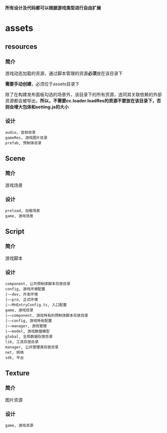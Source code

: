 **所有设计及代码都可以根据游戏类型进行自由扩展**
# assets
## resources
### 简介
游戏动态加载的资源，通过脚本管理的资源**必须**放在该目录下

**需要手动创建**，必须位于assets目录下

除了在构建发布面板勾选的场景外，该目录下的所有资源，连同其关联依赖的外部资源都会被导出，**所以，不需要cc.loader.loadRes的资源不要放在该目录下，否则会增大包体和setting.js的大小**
### 设计
	audio, 音频目录
	gameRes, 游戏图片目录
	prefab, 预制体目录
## Scene
### 简介
游戏场景
### 设计
	preload, 加载场景
	game, 游戏场景
## Script
### 简介
游戏脚本
### 设计
	component, 公共预制体脚本存放目录
	config, 游戏环境配置
	|——dev, 开发环境
	|——pro, 正式环境
	|——MnEntryConfig.ts, 入口配置
	game, 游戏目录
	|——component, 游戏特有的预制体脚本存放目录
	|——config, 游戏特有配置
	|——manager, 游戏管理
	|——model, 游戏数据模型
	global, 全局数据存放目录
	lib, 工具存放目录
	manager, 公共管理类存放目录
	net, 网络
	sdk, 平台
## Texture
### 简介
图片资源
### 设计
	game, 游戏资源
